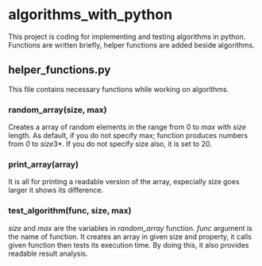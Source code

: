 # algorithms_with_python

This project is coding for implementing and testing algorithms in python. Functions are written briefly, helper functions are added beside algorithms.

## helper_functions.py

This file contains necessary functions while working on algorithms.

### random_array(size, max)

Creates a array of random elements in the range from 0 to *max* with *size* length. As default, if you do not specify max; function produces numbers from *0* to *size*3*. If you do not specify size also, it is set to 20.

### print_array(array)

It is all for printing a readable version of the array, especially size goes larger it shows its difference.

### test_algorithm(func, size, max)

*size* and *max* are the variables in *random_array* function. *func* argument is the name of function. It creates an array in given size and property, it calls given function then tests its execution time. By doing this, it also provides readable result analysis. 
